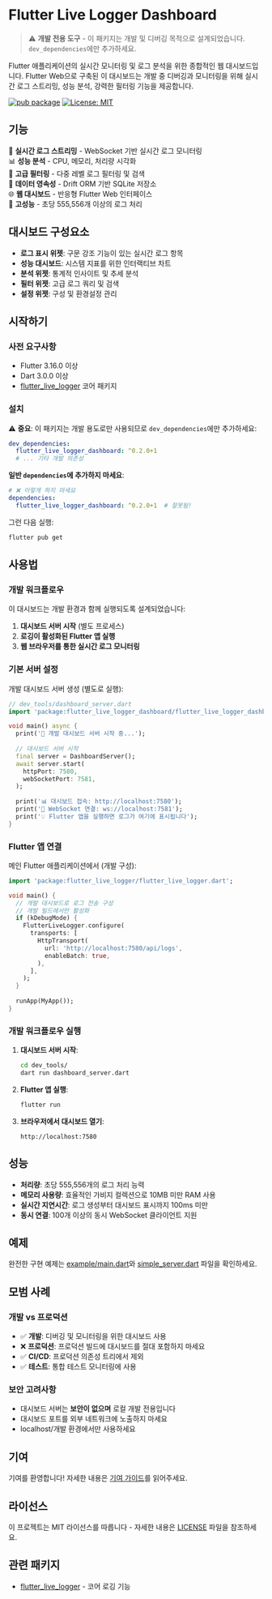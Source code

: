# Flutter Live Logger Dashboard

> ⚠️ **개발 전용 도구** - 이 패키지는 개발 및 디버깅 목적으로 설계되었습니다. `dev_dependencies`에만 추가하세요.

Flutter 애플리케이션의 실시간 모니터링 및 로그 분석을 위한 종합적인 웹 대시보드입니다. Flutter Web으로 구축된 이 대시보드는 개발 중 디버깅과 모니터링을 위해 실시간 로그 스트리밍, 성능 분석, 강력한 필터링 기능을 제공합니다.

[![pub package](https://img.shields.io/pub/v/flutter_live_logger_dashboard.svg)](https://pub.dev/packages/flutter_live_logger_dashboard)
[![License: MIT](https://img.shields.io/badge/License-MIT-yellow.svg)](https://opensource.org/licenses/MIT)

## 기능

🔴 **실시간 로그 스트리밍** - WebSocket 기반 실시간 로그 모니터링  
📊 **성능 분석** - CPU, 메모리, 처리량 시각화  
🎯 **고급 필터링** - 다중 레벨 로그 필터링 및 검색  
💾 **데이터 영속성** - Drift ORM 기반 SQLite 저장소  
🌐 **웹 대시보드** - 반응형 Flutter Web 인터페이스  
🚀 **고성능** - 초당 555,556개 이상의 로그 처리  

## 대시보드 구성요소

- **로그 표시 위젯**: 구문 강조 기능이 있는 실시간 로그 항목
- **성능 대시보드**: 시스템 지표를 위한 인터랙티브 차트
- **분석 위젯**: 통계적 인사이트 및 추세 분석
- **필터 위젯**: 고급 로그 쿼리 및 검색
- **설정 위젯**: 구성 및 환경설정 관리

## 시작하기

### 사전 요구사항

- Flutter 3.16.0 이상
- Dart 3.0.0 이상
- [flutter_live_logger](https://pub.dev/packages/flutter_live_logger) 코어 패키지

### 설치

⚠️ **중요**: 이 패키지는 개발 용도로만 사용되므로 `dev_dependencies`에만 추가하세요:

```yaml
dev_dependencies:
  flutter_live_logger_dashboard: ^0.2.0+1
  # ... 기타 개발 의존성
```

**일반 `dependencies`에 추가하지 마세요**:

```yaml
# ❌ 이렇게 하지 마세요
dependencies:
  flutter_live_logger_dashboard: ^0.2.0+1  # 잘못됨!
```

그런 다음 실행:

```bash
flutter pub get
```

## 사용법

### 개발 워크플로우

이 대시보드는 개발 환경과 함께 실행되도록 설계되었습니다:

1. **대시보드 서버 시작** (별도 프로세스)
2. **로깅이 활성화된 Flutter 앱 실행**
3. **웹 브라우저를 통한 실시간 로그 모니터링**

### 기본 서버 설정

개발 대시보드 서버 생성 (별도로 실행):

```dart
// dev_tools/dashboard_server.dart
import 'package:flutter_live_logger_dashboard/flutter_live_logger_dashboard.dart';

void main() async {
  print('🚀 개발 대시보드 서버 시작 중...');
  
  // 대시보드 서버 시작
  final server = DashboardServer();
  await server.start(
    httpPort: 7580,
    webSocketPort: 7581,
  );
  
  print('📊 대시보드 접속: http://localhost:7580');
  print('🔌 WebSocket 연결: ws://localhost:7581');
  print('💡 Flutter 앱을 실행하면 로그가 여기에 표시됩니다');
}
```

### Flutter 앱 연결

메인 Flutter 애플리케이션에서 (개발 구성):

```dart
import 'package:flutter_live_logger/flutter_live_logger.dart';

void main() {
  // 개발 대시보드로 로그 전송 구성
  // 개발 빌드에서만 활성화
  if (kDebugMode) {
    FlutterLiveLogger.configure(
      transports: [
        HttpTransport(
          url: 'http://localhost:7580/api/logs',
          enableBatch: true,
        ),
      ],
    );
  }
  
  runApp(MyApp());
}
```

### 개발 워크플로우 실행

1. **대시보드 서버 시작**:

   ```bash
   cd dev_tools/
   dart run dashboard_server.dart
   ```

2. **Flutter 앱 실행**:

   ```bash
   flutter run
   ```

3. **브라우저에서 대시보드 열기**:

   ```
   http://localhost:7580
   ```

## 성능

- **처리량**: 초당 555,556개의 로그 처리 능력
- **메모리 사용량**: 효율적인 가비지 컬렉션으로 10MB 미만 RAM 사용  
- **실시간 지연시간**: 로그 생성부터 대시보드 표시까지 100ms 미만
- **동시 연결**: 100개 이상의 동시 WebSocket 클라이언트 지원

## 예제

완전한 구현 예제는 [example/main.dart](example/main.dart)와 [simple_server.dart](simple_server.dart) 파일을 확인하세요.

## 모범 사례

### 개발 vs 프로덕션

- ✅ **개발**: 디버깅 및 모니터링을 위한 대시보드 사용
- ❌ **프로덕션**: 프로덕션 빌드에 대시보드를 절대 포함하지 마세요
- ✅ **CI/CD**: 프로덕션 의존성 트리에서 제외
- ✅ **테스트**: 통합 테스트 모니터링에 사용

### 보안 고려사항

- 대시보드 서버는 **보안이 없으며** 로컬 개발 전용입니다
- 대시보드 포트를 외부 네트워크에 노출하지 마세요
- localhost/개발 환경에서만 사용하세요

## 기여

기여를 환영합니다! 자세한 내용은 [기여 가이드](https://github.com/curogom/flutter_live_logger/blob/main/CONTRIBUTING.md)를 읽어주세요.

## 라이선스

이 프로젝트는 MIT 라이선스를 따릅니다 - 자세한 내용은 [LICENSE](LICENSE) 파일을 참조하세요.

## 관련 패키지

- [flutter_live_logger](https://pub.dev/packages/flutter_live_logger) - 코어 로깅 기능

